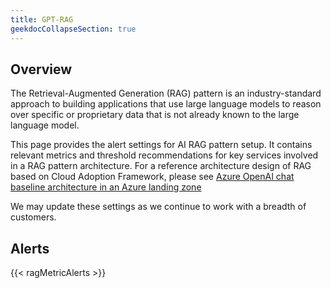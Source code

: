 ```yaml
---
title: GPT-RAG
geekdocCollapseSection: true
---
```


## Overview

The Retrieval-Augmented Generation (RAG) pattern is an industry-standard approach to building applications that use large language models to reason over specific or proprietary data that is not already known to the large language model.

This page provides the alert settings for AI RAG pattern setup. It contains relevant metrics and threshold recommendations for key services involved in a RAG pattern architecture. For a reference architecture design of RAG based on Cloud Adoption Framework, please see [Azure OpenAI chat baseline architecture in an Azure landing zone](https://learn.microsoft.com/en-us/azure/architecture/ai-ml/architecture/azure-openai-baseline-landing-zone)
<!--Below is a basic architecture of RAG implementation


![RAG Basic Architecture](https://github.com/Azure/GPT-RAG/blob/main/media/architecture-GPT-RAG-Basic.png?raw=true)
-->
We may update these settings as we continue to work with a breadth of customers.

## Alerts

{{< ragMetricAlerts >}}
